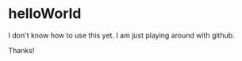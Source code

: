 helloWorld
==========
I don't know how to use this yet. I am just playing around with github.

Thanks!
